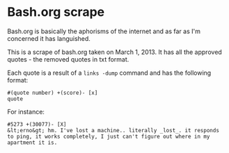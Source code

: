 # Bash.org scrape

Bash.org is basically the aphorisms of the internet and as far as I'm concerned it has languished.

This is a scrape of bash.org taken on March 1, 2013.  It has all the approved quotes - the removed quotes in txt format.

Each quote is a result of a `links -dump` command and has the following format:

    #(quote number) +(score)- [x]
    quote

For instance:

    #5273 +(30077)- [X]
    &lt;erno&gt; hm. I've lost a machine.. literally _lost_. it responds to ping, it works completely, I just can't figure out where in my apartment it is.

